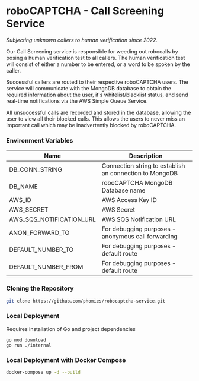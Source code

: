 # roboCAPTCHA - Call Screening Service
_Subjecting unknown callers to human verification since 2022._

Our Call Screening service is responsible for weeding out robocalls by posing a human verification test to all callers. The human verification test will consist of either a number to be entered, or a word to be spoken by the caller.

Successful callers are routed to their respective roboCAPTCHA users. The service will communicate with the MongoDB database to obtain the required information about the user, it's whitelist/blacklist status, and send real-time notifications via the AWS Simple Queue Service.

All unsuccessful calls are recorded and stored in the database, allowing the user to view all their blocked calls. This allows the users to never miss an important call which may be inadvertently blocked by roboCAPTCHA.

### Environment Variables
| Name                     | Description                                                     |
| ------------------------ | --------------------------------------------------------------- |
| DB_CONN_STRING           | Connection string to establish an connection to MongoDB         |
| DB_NAME                  | roboCAPTCHA MongoDB Database name                               |
| AWS_ID                   | AWS Access Key ID                                               |
| AWS_SECRET               | AWS Secret                                                      |
| AWS_SQS_NOTIFICATION_URL | AWS SQS Notification URL                                        |
| ANON_FORWARD_TO          | For debugging purposes - anonymous call forwarding              |
| DEFAULT_NUMBER_TO        | For debugging purposes - default route                          |
| DEFAULT_NUMBER_FROM      | For debugging purposes - default route                          |


### Cloning the Repository
```bash
git clone https://github.com/phomies/robocaptcha-service.git
```

### Local Deployment
Requires installation of Go and project dependencies
```
go mod download
go run ./internal
```

### Local Deployment with Docker Compose
``` bash
docker-compose up -d --build
```
